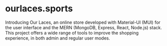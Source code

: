 # ourlaces.sports
Introducing Our Laces, an online store developed with Material-UI (MUI) for the user interface and the MERN (MongoDB, Express, React, Node.js) stack. This project offers a wide range of tools to improve the shopping experience, in both admin and regular user modes.
